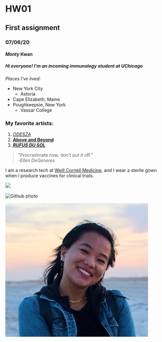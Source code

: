 # HW01 
## First assignment
### 07/06/20
#### *Monty* **Kwan**
##### Hi everyone! I'm an incoming immunology student at UChicago

*Places I've lived:*

* New York City
  * Astoria
* Cape Elizabeth, Maine
* Poughkeepsie, New York
  * Vassar College

### **My favorite artists:**
1. [ _ODESZA_ ](https://odesza.com/)
2. [ __Above and Beyond__ ](https://www.aboveandbeyond.nu/)
3. [ _**RUFUS DU SOL**_ ](https://www.rufusdusol.com/joshuatree)

>"Procrastinate now, don't put it off." <br>
-*Ellen DeGeneres* 


I am a research tech at [Weill Cornell Medicine](https://weill.cornell.edu/), and I wear a sterile gown when I produce vaccines for clinical trials.

![](https://www.hpcismart.com/images/website/ManChemNews/DIR_135/F_81654.jpg)

![Github photo](https://avatars2.githubusercontent.com/u/67725037?v=4)

![](happy.png) 
 